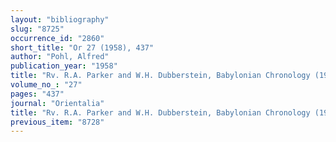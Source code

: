 ```yaml
---
layout: "bibliography"
slug: "8725"
occurrence_id: "2860"
short_title: "Or 27 (1958), 437"
author: "Pohl, Alfred"
publication_year: "1958"
title: "Rv. R.A. Parker and W.H. Dubberstein, Babylonian Chronology (1957)"
volume_no_: "27"
pages: "437"
journal: "Orientalia"
title: "Rv. R.A. Parker and W.H. Dubberstein, Babylonian Chronology (1957)"
previous_item: "8728"
---
```

